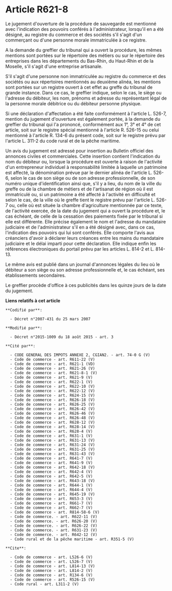 # Article R621-8

Le jugement d'ouverture de la procédure de sauvegarde est mentionné avec l'indication des pouvoirs conférés à
l'administrateur, lorsqu'il en a été désigné, au registre du commerce et des sociétés s'il s'agit d'un commerçant ou d'une
personne morale immatriculée à ce registre. 

A la demande du greffier du tribunal qui a ouvert la procédure, les mêmes mentions sont portées sur le répertoire des métiers
ou sur le répertoire des entreprises dans les départements du Bas-Rhin, du Haut-Rhin et de la Moselle, s'il s'agit d'une
entreprise artisanale. 

S'il s'agit d'une personne non immatriculée au registre du commerce et des sociétés ou aux répertoires mentionnés au deuxième
alinéa, les mentions sont portées sur un registre ouvert à cet effet au greffe du tribunal de grande instance. Dans ce cas,
le greffier indique, selon le cas, le siège ou l'adresse du débiteur, les nom, prénoms et adresse du représentant légal de la
personne morale débitrice ou du débiteur personne physique. 

Si une déclaration d'affectation a été faite conformément à l'article L. 526-7, mention du jugement d'ouverture est également
portée, à la demande du greffier du tribunal qui l'a prononcé, conformément aux 1°, 3° et 4° de cet article, soit sur le
registre spécial mentionné à l'article R. 526-15 ou celui mentionné à l'article R. 134-6 du présent code, soit sur le
registre prévu par l'article L. 311-2 du code rural et de la pêche maritime. 

Un avis du jugement est adressé pour insertion au Bulletin officiel des annonces civiles et commerciales. Cette insertion
contient l'indication du nom du débiteur ou, lorsque la procédure est ouverte à raison de l'activité d'un entrepreneur
individuel à responsabilité limitée à laquelle un patrimoine est affecté, la dénomination prévue par le dernier alinéa de
l'article L. 526-6, selon le cas de son siège ou de son adresse professionnelle, de son numéro unique d'identification ainsi
que, s'il y a lieu, du nom de la ville du greffe ou de la chambre de métiers et de l'artisanat de région où il est
immatriculé ou, si un patrimoine a été affecté à l'activité en difficulté et selon le cas, de la ville où le greffe tient le
registre prévu par l'article L. 526-7 ou, celle où est située la chambre d'agriculture mentionnée par ce texte, de l'activité
exercée, de la date du jugement qui a ouvert la procédure et, le cas échéant, de celle de la cessation des paiements fixée
par le tribunal si elle est différente. Elle précise également le nom et l'adresse du mandataire judiciaire et de
l'administrateur s'il en a été désigné avec, dans ce cas, l'indication des pouvoirs qui lui sont conférés. Elle comporte
l'avis aux créanciers d'avoir à déclarer leurs créances entre les mains du mandataire judiciaire et le délai imparti pour
cette déclaration. Elle indique enfin les références électroniques du portail prévu par les articles L. 814-2 et L. 814-13. 

Le même avis est publié dans un journal d'annonces légales du lieu où le débiteur a son siège ou son adresse professionnelle
et, le cas échéant, ses établissements secondaires. 

Le greffier procède d'office à ces publicités dans les quinze jours de la date du jugement.

**Liens relatifs à cet article**

	**Codifié par**:

	  - Décret n°2007-431 du 25 mars 2007

	**Modifié par**:

	  - Décret n°2015-1009 du 18 août 2015 - art. 3

	**Cité par**:

	  - CODE GENERAL DES IMPOTS ANNEXE 2, CGIAN2. - art. 74-0 G (V)
	  - Code de commerce - art. R611-22 (V)
	  - Code de commerce - art. R621-1 (VD)
	  - Code de commerce - art. R621-26 (V)
	  - Code de commerce - art. R621-8-1 (V)
	  - Code de commerce - art. R621-9 (V)
	  - Code de commerce - art. R622-1 (V)
	  - Code de commerce - art. R622-10 (V)
	  - Code de commerce - art. R622-12 (V)
	  - Code de commerce - art. R624-15 (V)
	  - Code de commerce - art. R626-18 (V)
	  - Code de commerce - art. R626-25 (V)
	  - Code de commerce - art. R626-42 (V)
	  - Code de commerce - art. R626-46 (V)
	  - Code de commerce - art. R626-48 (V)
	  - Code de commerce - art. R628-12 (V)
	  - Code de commerce - art. R628-14 (V)
	  - Code de commerce - art. R628-4 (V)
	  - Code de commerce - art. R631-1 (V)
	  - Code de commerce - art. R631-13 (V)
	  - Code de commerce - art. R631-24 (V)
	  - Code de commerce - art. R631-25 (V)
	  - Code de commerce - art. R631-43 (V)
	  - Code de commerce - art. R641-7 (V)
	  - Code de commerce - art. R641-9 (V)
	  - Code de commerce - art. R642-18 (V)
	  - Code de commerce - art. R642-4 (V)
	  - Code de commerce - art. R642-5 (V)
	  - Code de commerce - art. R643-18 (V)
	  - Code de commerce - art. R644-1 (V)
	  - Code de commerce - art. R644-4 (V)
	  - Code de commerce - art. R645-19 (V)
	  - Code de commerce - art. R653-3 (V)
	  - Code de commerce - art. R661-7 (V)
	  - Code de commerce - art. R662-7 (V)
	  - Code de commerce - art. R814-58-6 (V)
	  - Code de commerce. - art. R622-11 (V)
	  - Code de commerce. - art. R626-20 (V)
	  - Code de commerce. - art. R626-22 (V)
	  - Code de commerce. - art. R631-23 (V)
	  - Code de commerce. - art. R642-12 (V)
	  - Code rural et de la pêche maritime - art. R351-5 (V)

	**Cite**:

	  - Code de commerce - art. L526-6 (V)
	  - Code de commerce - art. L526-7 (V)
	  - Code de commerce - art. L814-13 (V)
	  - Code de commerce - art. L814-2 (V)
	  - Code de commerce - art. R134-6 (V)
	  - Code de commerce - art. R526-15 (V)
	  - Code rural - art. L311-2 (V)
